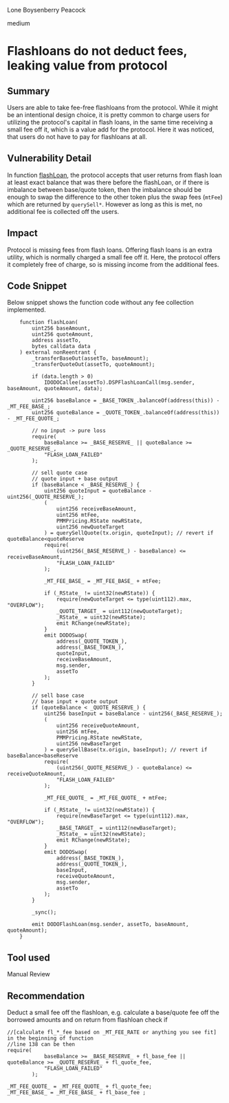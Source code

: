 Lone Boysenberry Peacock

medium

# Flashloans do not deduct fees, leaking value from protocol

## Summary
Users are able to take fee-free flashloans from the protocol. While it might be an intentional design choice, it is pretty common to charge users for utilizing the protocol's capital in flash loans, in the same time receiving a small fee off it, which is a value add for the protocol. Here it was noticed, that users do not have to pay for flashloans at all.

## Vulnerability Detail
In function [flashLoan](https://github.com/sherlock-audit/2023-12-dodo-gsp/blob/main/dodo-gassaving-pool/contracts/GasSavingPool/impl/GSPTrader.sol#L122), the protocol accepts that user returns from flash loan at least exact balance that was there before the flashLoan, or if there is imbalance between base/quote token, then the imbalance should be enough to swap the difference to the other token plus the swap fees (`mtFee`) which are returned by `querySell*`. However as long as this is met, no additional fee is collected off the users.

## Impact
Protocol is missing fees from flash loans. Offering flash loans is an extra utility, which is normally charged a small fee off it. Here, the protocol offers it completely free of charge, so is missing income from the additional fees.

## Code Snippet

Below snippet shows the function code without any fee collection implemented.

```solidity
    function flashLoan(
        uint256 baseAmount,
        uint256 quoteAmount,
        address assetTo,
        bytes calldata data
    ) external nonReentrant {
        _transferBaseOut(assetTo, baseAmount);
        _transferQuoteOut(assetTo, quoteAmount);

        if (data.length > 0)
            IDODOCallee(assetTo).DSPFlashLoanCall(msg.sender, baseAmount, quoteAmount, data);

        uint256 baseBalance = _BASE_TOKEN_.balanceOf(address(this)) - _MT_FEE_BASE_;
        uint256 quoteBalance = _QUOTE_TOKEN_.balanceOf(address(this)) - _MT_FEE_QUOTE_;

        // no input -> pure loss
        require(
            baseBalance >= _BASE_RESERVE_ || quoteBalance >= _QUOTE_RESERVE_,
            "FLASH_LOAN_FAILED"
        );

        // sell quote case
        // quote input + base output
        if (baseBalance < _BASE_RESERVE_) {
            uint256 quoteInput = quoteBalance - uint256(_QUOTE_RESERVE_);
            (
                uint256 receiveBaseAmount,
                uint256 mtFee,
                PMMPricing.RState newRState,
                uint256 newQuoteTarget
            ) = querySellQuote(tx.origin, quoteInput); // revert if quoteBalance<quoteReserve
            require(
                (uint256(_BASE_RESERVE_) - baseBalance) <= receiveBaseAmount,
                "FLASH_LOAN_FAILED"
            );
            
            _MT_FEE_BASE_ = _MT_FEE_BASE_ + mtFee;
            
            if (_RState_ != uint32(newRState)) {
                require(newQuoteTarget <= type(uint112).max, "OVERFLOW");
                _QUOTE_TARGET_ = uint112(newQuoteTarget);
                _RState_ = uint32(newRState);
                emit RChange(newRState);
            }
            emit DODOSwap(
                address(_QUOTE_TOKEN_),
                address(_BASE_TOKEN_),
                quoteInput,
                receiveBaseAmount,
                msg.sender,
                assetTo
            );
        }

        // sell base case
        // base input + quote output
        if (quoteBalance < _QUOTE_RESERVE_) {
            uint256 baseInput = baseBalance - uint256(_BASE_RESERVE_);
            (
                uint256 receiveQuoteAmount,
                uint256 mtFee,
                PMMPricing.RState newRState,
                uint256 newBaseTarget
            ) = querySellBase(tx.origin, baseInput); // revert if baseBalance<baseReserve
            require(
                (uint256(_QUOTE_RESERVE_) - quoteBalance) <= receiveQuoteAmount,
                "FLASH_LOAN_FAILED"
            );

            _MT_FEE_QUOTE_ = _MT_FEE_QUOTE_ + mtFee;
            
            if (_RState_ != uint32(newRState)) {
                require(newBaseTarget <= type(uint112).max, "OVERFLOW");
                _BASE_TARGET_ = uint112(newBaseTarget);
                _RState_ = uint32(newRState);
                emit RChange(newRState);
            }
            emit DODOSwap(
                address(_BASE_TOKEN_),
                address(_QUOTE_TOKEN_),
                baseInput,
                receiveQuoteAmount,
                msg.sender,
                assetTo
            );
        }

        _sync();

        emit DODOFlashLoan(msg.sender, assetTo, baseAmount, quoteAmount);
    }
```


## Tool used

Manual Review

## Recommendation
Deduct a small fee off the flashloan, e.g. calculate a base/quote fee off the borrowed amounts and on return from flashloan check if 
```solidity
//[calculate fl_*_fee based on _MT_FEE_RATE or anything you see fit] in the beginning of function
//line 138 can be then
require(
            baseBalance >= _BASE_RESERVE_ + fl_base_fee || quoteBalance >= _QUOTE_RESERVE_ + fl_quote_fee,
            "FLASH_LOAN_FAILED"
        );

_MT_FEE_QUOTE_ = _MT_FEE_QUOTE_ + fl_quote_fee;
_MT_FEE_BASE_ = _MT_FEE_BASE_ + fl_base_fee ;
```